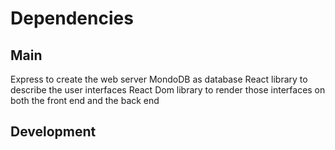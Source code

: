 # Dependencies
## Main 
Express to create the web server
MondoDB as database
React library to describe the user interfaces
React Dom library to render those interfaces on both the front end and the back end

## Development

